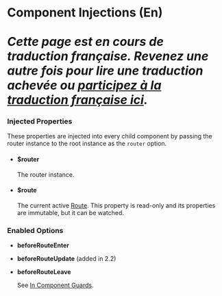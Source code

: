 # Component Injections (En) <br><br> *Cette page est en cours de traduction française. Revenez une autre fois pour lire une traduction achevée ou [participez à la traduction française ici](https://github.com/vuejs-fr/vue-ssr-docs).*

### Injected Properties

These properties are injected into every child component by passing the router instance to the root instance as the `router` option.

- #### $router

  The router instance.

- #### $route

  The current active [Route](route-object.md). This property is read-only and its properties are immutable, but it can be watched.

### Enabled Options

- **beforeRouteEnter**
- **beforeRouteUpdate** (added in 2.2)
- **beforeRouteLeave**

  See [In Component Guards](../advanced/navigation-guards.md#incomponent-guards).
